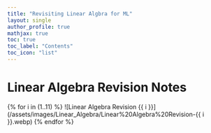 ```yaml
---
title: "Revisiting Linear Algbra for ML"
layout: single
author_profile: true
mathjax: true
toc: true
toc_label: "Contents"
toc_icon: "list"
---
```


# Linear Algebra Revision Notes

{% for i in (1..11) %}
![Linear Algebra Revision {{ i }}](/assets/images/Linear_Algebra/Linear%20Algebra%20Revision-{{ i }}.webp)
{% endfor %}
